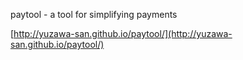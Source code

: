 paytool - a tool for simplifying payments

[http://yuzawa-san.github.io/paytool/](http://yuzawa-san.github.io/paytool/)